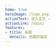 ```yaml
---
home: true
heroImage: /logo.png
actionText: 进入主页 →
actionLink: /main/
features:
- title: 标题
  details: 标题的描述
---
```


